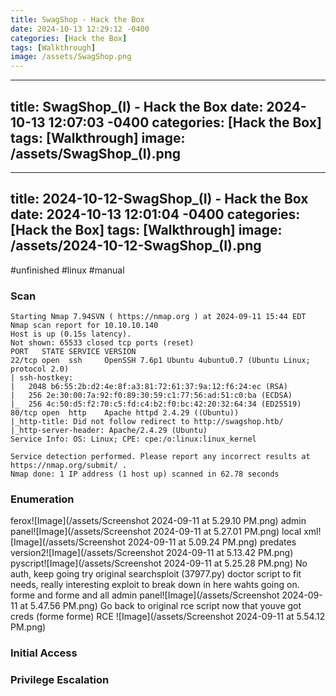 ```yaml
---
title: SwagShop - Hack the Box
date: 2024-10-13 12:29:12 -0400
categories: [Hack the Box]
tags: [Walkthrough]
image: /assets/SwagShop.png
---
```

---
title: SwagShop_(I) - Hack the Box
date: 2024-10-13 12:07:03 -0400
categories: [Hack the Box]
tags: [Walkthrough]
image: /assets/SwagShop_(I).png
---
---
title: 2024-10-12-SwagShop_(I) - Hack the Box
date: 2024-10-13 12:01:04 -0400
categories: [Hack the Box]
tags: [Walkthrough]
image: /assets/2024-10-12-SwagShop_(I).png
---
#unfinished #linux #manual 
### Scan
```
Starting Nmap 7.94SVN ( https://nmap.org ) at 2024-09-11 15:44 EDT
Nmap scan report for 10.10.10.140
Host is up (0.15s latency).
Not shown: 65533 closed tcp ports (reset)
PORT   STATE SERVICE VERSION
22/tcp open  ssh     OpenSSH 7.6p1 Ubuntu 4ubuntu0.7 (Ubuntu Linux; protocol 2.0)
| ssh-hostkey: 
|   2048 b6:55:2b:d2:4e:8f:a3:81:72:61:37:9a:12:f6:24:ec (RSA)
|   256 2e:30:00:7a:92:f0:89:30:59:c1:77:56:ad:51:c0:ba (ECDSA)
|_  256 4c:50:d5:f2:70:c5:fd:c4:b2:f0:bc:42:20:32:64:34 (ED25519)
80/tcp open  http    Apache httpd 2.4.29 ((Ubuntu))
|_http-title: Did not follow redirect to http://swagshop.htb/
|_http-server-header: Apache/2.4.29 (Ubuntu)
Service Info: OS: Linux; CPE: cpe:/o:linux:linux_kernel

Service detection performed. Please report any incorrect results at https://nmap.org/submit/ .
Nmap done: 1 IP address (1 host up) scanned in 62.78 seconds
```
### Enumeration

ferox![Image](/assets/Screenshot 2024-09-11 at 5.29.10 PM.png)
admin panel![Image](/assets/Screenshot 2024-09-11 at 5.27.01 PM.png)
local xml![Image](/assets/Screenshot 2024-09-11 at 5.09.24 PM.png)
predates version2![Image](/assets/Screenshot 2024-09-11 at 5.13.42 PM.png)
pyscript![Image](/assets/Screenshot 2024-09-11 at 5.25.28 PM.png)
No auth, keep going
try original searchsploit (37977.py)
doctor script to fit needs, really interesting exploit to break down in here wahts going on. forme and forme and all
admin panel![Image](/assets/Screenshot 2024-09-11 at 5.47.56 PM.png)
Go back to original rce script now that youve got creds (forme forme)
RCE ![Image](/assets/Screenshot 2024-09-11 at 5.54.12 PM.png)



### Initial Access
### Privilege Escalation
###
